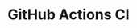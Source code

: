 # GitHub Actions CI




































































































































































































































































































































































































































































































































































































































































































































































































































































































































































































































































































































































































































































































































































































































































































































































































































































































































































































































































































































































































































































































































































































































































































































































































































































































































































































































































































































































































































































































































































































































































































































































































































































